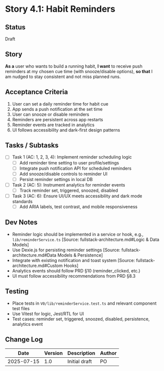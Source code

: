 # Story 4.1: Habit Reminders

## Status
Draft

## Story
**As a** user who wants to build a running habit,
**I want** to receive push reminders at my chosen cue time (with snooze/disable options),
**so that** I am nudged to stay consistent and not miss planned runs.

## Acceptance Criteria
1. User can set a daily reminder time for habit cue
2. App sends a push notification at the set time
3. User can snooze or disable reminders
4. Reminders are persistent across app restarts
5. Reminder events are tracked in analytics
6. UI follows accessibility and dark-first design patterns

## Tasks / Subtasks
- [ ] Task 1 (AC: 1, 2, 3, 4): Implement reminder scheduling logic
  - [ ] Add reminder time setting to user profile/settings
  - [ ] Integrate push notification API for scheduled reminders
  - [ ] Add snooze/disable controls to reminder UI
  - [ ] Persist reminder settings in local DB
- [ ] Task 2 (AC: 5): Instrument analytics for reminder events
  - [ ] Track reminder set, triggered, snoozed, disabled
- [ ] Task 3 (AC: 6): Ensure UI/UX meets accessibility and dark mode standards
  - [ ] Add ARIA labels, test contrast, and mobile responsiveness

## Dev Notes
- Reminder logic should be implemented in a service or hook, e.g., `lib/reminderService.ts` [Source: fullstack-architecture.md#Logic & Data Models]
- Use Dexie.js for persisting reminder settings [Source: fullstack-architecture.md#Data Models & Persistence]
- Integrate with existing notification and toast system [Source: fullstack-architecture.md#Custom Hooks]
- Analytics events should follow PRD §10 (reminder_clicked, etc.)
- UI must follow accessibility recommendations from PRD §8.3

## Testing
- Place tests in `V0/lib/reminderService.test.ts` and relevant component test files
- Use Vitest for logic, Jest/RTL for UI
- Test cases: reminder set, triggered, snoozed, disabled, persistence, analytics event

## Change Log
| Date | Version | Description | Author |
|------|---------|-------------|--------|
| 2025-07-15 | 1.0 | Initial draft | PO | 